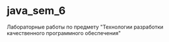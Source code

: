 # java_sem_6
 Лабораторные работы по предмету "Технологии разработки качественного программного обеспечения"
